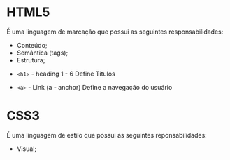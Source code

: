 # HTML5

É uma linguagem de marcação que possui as seguintes responsabilidades:

- Conteúdo;
- Semântica (tags);
- Estrutura;


* `<h1>` - heading 1 - 6
  Define Títulos

- `<a>` - Link (a - anchor)
  Define a navegação do usuário

# CSS3

É uma linguagem de estilo que possui as seguintes reponsabilidades:

- Visual;